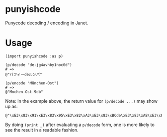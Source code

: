 # punyishcode

Punycode decoding / encoding in Janet.

# Usage

```janet
(import punyishcode :as p)

(p/decode "de-jg4avhby1noc0d")
# =>
@"パフィーdeルンバ"

(p/encode "München-Ost")
# =>
@"Mnchen-Ost-9db"
```

Note: In the example above, the return value for `(p/decode ...)` may
show up as:

```
@"\xE3\x83\x91\xE3\x83\x95\xE3\x82\xA3\xE3\x83\xBCde\xE3\x83\xAB\xE3\x83\xB3\xE3\x83\x90"
```

By doing `(print _)` after evaluating a `p/decode` form, one is more
likely to see the result in a readable fashion.
